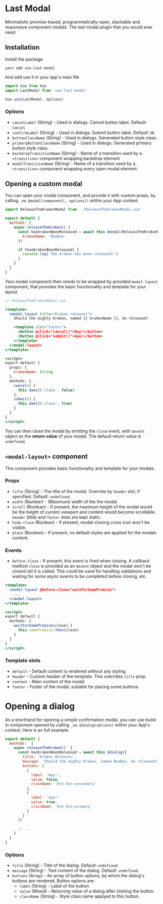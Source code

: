 
# Last Modal
Minimalistic promise-based, programmatically-open, stackable and responsive component modals. The last modal plugin that you would ever need.

## Installation
Install the package

`yarn add vue-last-modal`

And add use it in your app's main file

```javascript
import Vue from Vue
import LastModal from 'vue-last-modal'

Vue.use(LastModal, options)
```
### Options
- `cancelLabel` (String) - Used in dialogs. Cancel button label. Default: `Cancel`
- `confirmLabel` (String) - Used in dialogs. Submit button label. Default: `OK`
- `buttonClassName` (String) - Used in dialogs. Generated button style class.
- `primaryButtonClassName` (String) - Used in dialogs. Generated primary button style class.
- `backdropTransitionName` (String) - Name of a transition used by a `<transition>` component wrapping backdrop element
- `modalTransitionName` (String) - Name of a transition used by a `<transition>` component wrapping every open modal element.


## Opening a custom modal
You can open your modal component, and provide it with custom props, by calling `_vm.$modal(component[, options])` within your App context.

```javascript
import ReleaseTheKrakenModal from './ReleaseTheKrakenModal.vue'

export default {
  methods: {
    async releaseTheKraken() {
      const hasKrakenBeenReleased = await this.$modal(ReleaseTheKrakenModal, {
        krakenName: 'Booboo'
      })

      if (hasKrakenBeenReleased) {
        console.log('The Kraken has been released!')
      }
    }
  }
}
```
Your modal component then needs to be wrapped by provided `modal-layout` component, that provides the basic functionality and template for your layout.

```jsx
// ReleaseTheKrakenModal.vue

<template>
  <modal-layout title="Kraken releaser">
    Should the mighty Kraken, named {{ krakenName }}, be released?

    <template slot="footer">
      <button @click="cancel()">Nay!</button>
      <button @click="submit()">Aye!</button>
    </template>
  </modal-layout>
</template>

<script>
export default {
  props: {
    krakenName: String
  },
  methods: {
    cancel() {
      this.$emit('close', false)
    },
    submit() {
      this.$emit('close', true)
    }
  }
}
</script>
```
You can then close the modal by emitting the `close` event, with `$event` object as the **return value** of your modal. The default return value is `undefined`.

## `<modal-layout>` component
This component provides basic functionality and template for your modals.

### Props
- `title` (String) - The title of the modal. Override by `header` slot, if specified. Default: `undefined`.
- `width` (Number) - (Maximum) width of the the modal.
- `scroll` (Boolean) - If present, the maximum height of the modal would be the height of current viewport and content would become scrollable. `header` (title) and `footer` slots are kept static.
- `hide-close` (Boolean) - If present, modal-closing cross icon won't be visible.
- `plain` (Boolean) - If present, no default styles are applied for the modals content.

### Events
- `before-close` - If present, this event is fired when closing. A callback method `close` is provided as an `$event` object and the modal won't be closed util it is called. This could be used for handling validations and waiting for some async events to be completed before closing, etc.
```jsx
<template>
  <modal-layout @before-close="waitForSomePromise">
    ...
  </modal-layout>
</template>

<script>
export default {
  methods: {
    waitForSomePromise(close) {
      this.somePromise.then(close)
    }
  }
}
</script>
```

### Template slots
- `default` - Default content is rendered without any styling.
- `header` - Custom header of the template. This overrides `title` prop.
- `content` - Main content of the modal
- `footer` - Footer of the modal, suitable for placing some buttons.

# Opening a dialog
As a shorthand for opening a simple confirmation modal, you can use build-in component opened by calling `_vm.$dialog(options)` within your App's context. Here is an full example:

```javascript
export default {
  methods:  {
    async releaseTheKraken()  {
      const hasKrakenBeenReleased = await this.$dialog({
        title: 'Kraken Releaser',
        message: 'Should the mighty Kraken, named BooBoo, be released?',
        buttons: [
          {
            label: 'Ney!',
            value: false,
            className: 'btn btn-secondary'
          },
          {
            label: 'Aye!'
            value: true,
            className: 'btn btn-primary'
          }
        ]
      })

      // ...
    }
  }
}
```

### Options
- `title` (String) - Title of the dialog. Default: `undefined`.
- `message` (String) - Text content of the dialog. Default: `undefined`.
- `buttons` (Array) - An array of button options, by which the dialog's buttons are rendered. Button options are:
  - `label` (String) - Label of the button.
  - `value` (Mixed) - Returning value of a dialog after clicking the button.
  - `className` (String) - Style class name applyed to this button.

